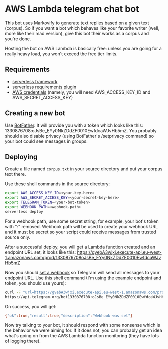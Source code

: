 # AWS Lambda telegram chat bot

This bot uses Markovify to generate text replies based on a given text (corpus). So if you want a bot which behaves
like your favorite writer (well, more like their mad version), give this bot their works as a corpus and you're done.

Hosting the bot on AWS Lambda is basically free: unless you are going for a really heavy load, you won't exceed the
free tier limits.

## Requirements

- [serverless framework](https://www.serverless.com/framework/docs/providers/aws/guide/installation/)
- [serverless requirements plugin](https://www.serverless.com/plugins/serverless-python-requirements)
- [AWS credentials](https://www.serverless.com/framework/docs/providers/aws/guide/credentials/) (namely, you will need
  AWS_ACCESS_KEY_ID and AWS_SECRET_ACCESS_KEY)

## Creating a new bot

Use [BotFather](https://t.me/botfather). It will provide you with a token which looks like this:
1330876708:oJsBe_EYy0NkZDdZF0010EwfdcaWJvHb5mZ. You probably should also disable privacy (using BotFather's /setprivacy
command) so your bot could see messages in groups.

## Deploying

Create a file named `corpus.txt` in your source directory and put your corpus text there.

Use these shell commands in the source directory:

```bash
export AWS_ACCESS_KEY_ID=<your-key-here>
export AWS_SECRET_ACCESS_KEY=<your-secret-key-here>
export TELEGRAM_TOKEN=<your-bot-token>
export WEBHOOK_PATH=<webhook-path>
serverless deploy
```

For a webhook path, use some secret string, for example, your bot's token with ":" removed. Webhook path will be used
to create your webhook URL and it must be secret so your script could receive messages from trusted source only. 

After a successful deploy, you will get a Lambda function created and an endpoint URL set, it looks like this:
https://gvebA3wjxi.execute-api.eu-west-1.amazonaws.com/prod/1330876708oJsBe_EYy0NkZDdZF0010EwfdcaWJvHb5mZ

Now you should [set a webhook](https://core.telegram.org/bots/webhooks) so Telegram will send all messages to your
endpoint URL. Use this shell command (I'm using the example endpoint and token, you should use yours):

```bash
curl -F "url=https://gvebA3wjxi.execute-api.eu-west-1.amazonaws.com/prod/1330876708oJsBe_EYy0NkZDdZF0010EwfdcaWJvHb5mZ" \
https://api.telegram.org/bot1330876708:oJsBe_EYy0NkZDdZF0010EwfdcaWJvHb5mZ/setWebhook
```

On success, you will get:

```bash
{"ok":true,"result":true,"description":"Webhook was set"}
```

Now try talking to your bot, it should respond with some nonsense which is the behavior we were aiming for. 
If it does not, you can probably get an idea what's going on from the AWS Lambda function monitoring 
(they have lots of logging there).